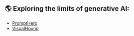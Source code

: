 ## 🌎 Exploring the limits of generative AI:
- [PromptHero](https://prompthero.com)
- [VisualHound](https://visualhound.com/)
